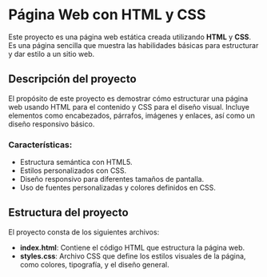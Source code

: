 # Página Web con HTML y CSS

Este proyecto es una página web estática creada utilizando **HTML** y **CSS**. Es una página sencilla que muestra las habilidades básicas para estructurar y dar estilo a un sitio web.

## Descripción del proyecto

El propósito de este proyecto es demostrar cómo estructurar una página web usando HTML para el contenido y CSS para el diseño visual. Incluye elementos como encabezados, párrafos, imágenes y enlaces, así como un diseño responsivo básico.

### Características:

- Estructura semántica con HTML5.
- Estilos personalizados con CSS.
- Diseño responsivo para diferentes tamaños de pantalla.
- Uso de fuentes personalizadas y colores definidos en CSS.

## Estructura del proyecto

El proyecto consta de los siguientes archivos:

- **index.html**: Contiene el código HTML que estructura la página web.
- **styles.css**: Archivo CSS que define los estilos visuales de la página, como colores, tipografía, y el diseño general.

